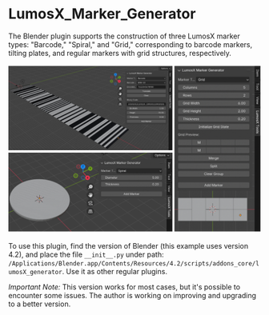# LumosX_Marker_Generator

The Blender plugin supports the construction of three LumosX marker types: "Barcode," "Spiral," and "Grid," corresponding to barcode markers, tilting plates, and regular markers with grid structures, respectively.

![Plugin UI](blenderPlugin.jpg)

To use this plugin, find the version of Blender (this example uses version 4.2), and place the file `__init__.py` under path:
`/Applications/Blender.app/Contents/Resources/4.2/scripts/addons_core/lumosX_generator`.
Use it as other regular plugins.


*Important Note:* This version works for most cases, but it's possible to encounter some issues. The author is working on improving and upgrading to a better version. 
